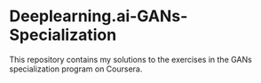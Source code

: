 # Deeplearning.ai-GANs-Specialization
This repository contains my solutions to the exercises in the GANs specialization program on Coursera. 
